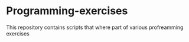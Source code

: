 # Programming-exercises
This repository contains scripts that where part of various profreamming exercises
